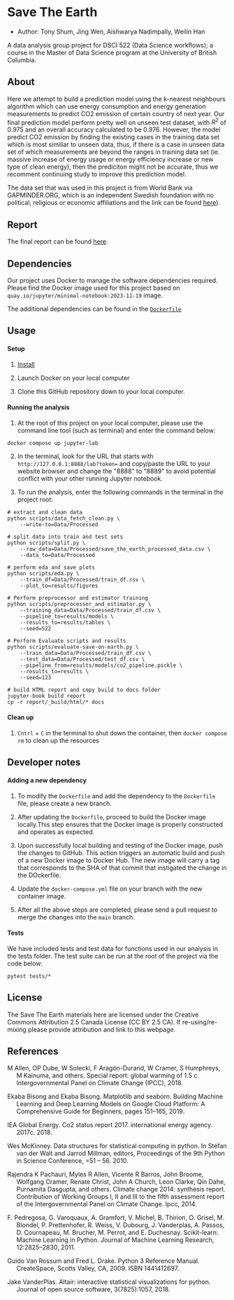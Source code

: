 # Save The Earth

  - Author: Tony Shum, Jing Wen, Aishwarya Nadimpally, Weilin Han

A data analysis group project for DSCI 522 (Data Science workflows); a
course in the Master of Data Science program at the University of
British Columbia.

## About

Here we attempt to build a prediction model using the k-nearest
neighbours algorithm which can use energy consumption and energy
generation measurements to predict CO2 emission of certain country of
next year. Our final prediction model perform pretty well on unseen test
dataset, with $R^2$ of 0.975 and an overall accuracy calculated to be
0.976. However, the model predict CO2 emission by finding the existing
cases in the training data set which is most similiar to unseen data,
thus, if there is a case in unseen data set of which measurements are
beyond the ranges in training data set (ie. massive increase of energy
usage or energy efficiency increase or new type of clean energy), then
the prediciton might not be accurate, thus we recomment continuing study
to improve this prediction model.

The data set that was used in this project is from World Bank via
GAPMINDER.ORG, which is an independent Swedish foundation with no
political, religious or economic affiliations and the link can be found
[here](https://www.gapminder.org/)).

## Report

The final report can be found
[here](https://ubc-mds.github.io/DSCI_522_Group-11_Save-The-Earth/save_the_earth_model.html).

## Dependencies

Our project uses Docker to manage the software dependencies required.
Please find the Docker image used for this project based on
`quay.io/jupyter/minimal-notebook:2023-11-19` image.

The additional dependencies can be found in the
[`Dockerfile`](Dockerfile)

## Usage

#### Setup

1.  [Install](https://www.docker.com/get-started/)

2.  Launch Docker on your local computer

3.  Clone this GitHub repository down to your local computer.

#### Running the analysis

1.  At the root of this project on your local computer, please use the
    command line tool (such as terminal) and enter the command below:

```         
docker compose up jupyter-lab
```

2.  In the terminal, look for the URL that starts with
    `http://127.0.0.1:8888/lab?token=` and copy/paste the URL to your
    website browser and change the "8888" to "8889" to avoid potential
    conflict with your other running Jupyter notebook.

3.  To run the analysis,
enter the following commands in the terminal in the project root:

```
# extract and clean data
python scripts/data_fetch_clean.py \
    --write-to=Data/Processed

# split data into train and test sets
python scripts/split.py \
    --raw_data=Data/Processed/save_the_earth_processed_data.csv \
    --data_to=Data/Processed

# perform eda and save plots
python scripts/eda.py \
    --train_df=Data/Processed/train_df.csv \
    --plot_to=results/figures

# Perform preprocessor and estimator training
python scripts/preprocessor_and_estimator.py \
    --training_data=Data/Processed/train_df.csv \
    --pipeline_to=results/models \
    --results_to=results/tables \
    --seed=522

# Perform Evaluate scripts and results
python scripts/evaluate-save-on-earth.py \
    --train_data=Data/Processed/train_df.csv \
    --test_data=Data/Processed/test_df.csv \
    --pipeline_from=results/models/co2_pipeline.pickle \
    --results_to=results \
    --seed=123

# build HTML report and copy build to docs folder
jupyter-book build report
cp -r report/_build/html/* docs
```

#### Clean up

1.  `Cntrl` + `C` in the terminal to shut down the container, then
    `docker compose rm` to clean up the resources

## Developer notes

#### Adding a new dependency

1.  To modify the `Dockerfile` and add the dependency to the
    `Dockerfile` file, please create a new branch.

2.  After updating the `Dockerfile`, proceed to build the Docker image
    locally.This step ensures that the Docker image is properly
    constructed and operates as expected.

3.  Upon successfully local building and testing of the Docker image,
    push the changes to GitHub. This action triggers an automatic build
    and push of a new Docker image to Docker Hub. The new image will
    carry a tag that corresponds to the SHA of that commit that
    instigated the change in the DOckerfile.

4.  Update the `docker-compose.yml` file on your branch with the new
    container image.

5.  After all the above steps are completed, please send a pull request
    to merge the changes into the `main` branch.

#### Tests

We have included tests and test data for functions used in our analysis
in the tests folder. The test suite can be run at the root of the
project via the code below:

```         
pytest tests/*
```

## License

The Save The Earth materials here are licensed under the Creative
Commons Attribution 2.5 Canada License (CC BY 2.5 CA). If
re-using/re-mixing please provide attribution and link to this webpage.

## References

<div id="refs" class="references hanging-indent">

<div>

M Allen, OP Dube, W Solecki, F Aragón-Durand, W Cramer, S Humphreys, M Kainuma, and others. Special report: global warming of 1.5 c. Intergovernmental Panel on Climate Change (IPCC), 2018.

</div>

<div>

Ekaba Bisong and Ekaba Bisong. Matplotlib and seaborn. Building Machine Learning and Deep Learning Models on Google Cloud Platform: A Comprehensive Guide for Beginners, pages 151–165, 2019.

</div>

<div>

IEA Global Energy. Co2 status report 2017. international energy agency. 2017c. 2018.
</div>


<div>

Wes McKinney. Data structures for statistical computing in python. In Stéfan van der Walt and Jarrod Millman, editors, Proceedings of the 9th Python in Science Conference, =51 – 56. 2010.

</div>

<div>

Rajendra K Pachauri, Myles R Allen, Vicente R Barros, John Broome, Wolfgang Cramer, Renate Christ, John A Church, Leon Clarke, Qin Dahe, Purnamita Dasgupta, and others. Climate change 2014: synthesis report. Contribution of Working Groups I, II and III to the fifth assessment report of the Intergovernmental Panel on Climate Change. Ipcc, 2014.

</div>

<div>

F. Pedregosa, G. Varoquaux, A. Gramfort, V. Michel, B. Thirion, O. Grisel, M. Blondel, P. Prettenhofer, R. Weiss, V. Dubourg, J. Vanderplas, A. Passos, D. Cournapeau, M. Brucher, M. Perrot, and E. Duchesnay. Scikit-learn: Machine Learning in Python. Journal of Machine Learning Research, 12:2825–2830, 2011.

</div>

<div>

Guido Van Rossum and Fred L. Drake. Python 3 Reference Manual. CreateSpace, Scotts Valley, CA, 2009. ISBN 1441412697.

</div>

<div>

Jake VanderPlas. Altair: interactive statistical visualizations for python. Journal of open source software, 3(7825):1057, 2018.

</div>

</div>
